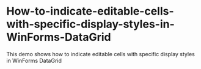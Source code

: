 # How-to-indicate-editable-cells-with-specific-display-styles-in-WinForms-DataGrid
This demo shows how to indicate editable cells with specific display styles in WinForms DataGrid
